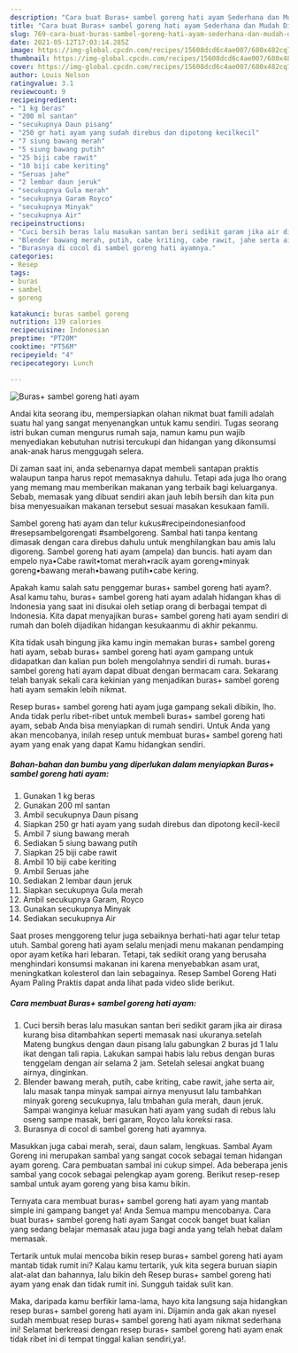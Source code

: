 ```yaml
---
description: "Cara buat Buras+ sambel goreng hati ayam Sederhana dan Mudah Dibuat"
title: "Cara buat Buras+ sambel goreng hati ayam Sederhana dan Mudah Dibuat"
slug: 769-cara-buat-buras-sambel-goreng-hati-ayam-sederhana-dan-mudah-dibuat
date: 2021-05-12T17:03:14.285Z
image: https://img-global.cpcdn.com/recipes/15608dcd6c4ae007/680x482cq70/buras-sambel-goreng-hati-ayam-foto-resep-utama.jpg
thumbnail: https://img-global.cpcdn.com/recipes/15608dcd6c4ae007/680x482cq70/buras-sambel-goreng-hati-ayam-foto-resep-utama.jpg
cover: https://img-global.cpcdn.com/recipes/15608dcd6c4ae007/680x482cq70/buras-sambel-goreng-hati-ayam-foto-resep-utama.jpg
author: Louis Nelson
ratingvalue: 3.1
reviewcount: 9
recipeingredient:
- "1 kg beras"
- "200 ml santan"
- "secukupnya Daun pisang"
- "250 gr hati ayam yang sudah direbus dan dipotong kecilkecil"
- "7 siung bawang merah"
- "5 siung bawang putih"
- "25 biji cabe rawit"
- "10 biji cabe keriting"
- "Seruas jahe"
- "2 lembar daun jeruk"
- "secukupnya Gula merah"
- "secukupnya Garam Royco"
- "secukupnya Minyak"
- "secukupnya Air"
recipeinstructions:
- "Cuci bersih beras lalu masukan santan beri sedikit garam jika air dirasa kurang bisa ditambahkan seperti memasak nasi ukuranya.setelah Mateng bungkus dengan daun pisang lalu gabungkan 2 buras jd 1 lalu ikat dengan tali rapia. Lakukan sampai habis lalu rebus dengan buras tenggelam dengan air selama 2 jam. Setelah selesai angkat buang airnya, dinginkan."
- "Blender bawang merah, putih, cabe kriting, cabe rawit, jahe serta air, lalu masak tanpa minyak sampai airnya menyusut lalu tambahkan minyak goreng secukupnya, lalu tmbahan gula merah, daun jeruk. Sampai wanginya keluar masukan hati ayam yang sudah di rebus lalu oseng sampe masak, beri garam, Royco lalu koreksi rasa."
- "Burasnya di cocol di sambel goreng hati ayamnya."
categories:
- Resep
tags:
- buras
- sambel
- goreng

katakunci: buras sambel goreng 
nutrition: 139 calories
recipecuisine: Indonesian
preptime: "PT20M"
cooktime: "PT56M"
recipeyield: "4"
recipecategory: Lunch

---
```



![Buras+ sambel goreng hati ayam](https://img-global.cpcdn.com/recipes/15608dcd6c4ae007/680x482cq70/buras-sambel-goreng-hati-ayam-foto-resep-utama.jpg)

Andai kita seorang ibu, mempersiapkan olahan nikmat buat famili adalah suatu hal yang sangat menyenangkan untuk kamu sendiri. Tugas seorang istri bukan cuman mengurus rumah saja, namun kamu pun wajib menyediakan kebutuhan nutrisi tercukupi dan hidangan yang dikonsumsi anak-anak harus menggugah selera.

Di zaman  saat ini, anda sebenarnya dapat membeli santapan praktis walaupun tanpa harus repot memasaknya dahulu. Tetapi ada juga lho orang yang memang mau memberikan makanan yang terbaik bagi keluarganya. Sebab, memasak yang dibuat sendiri akan jauh lebih bersih dan kita pun bisa menyesuaikan makanan tersebut sesuai masakan kesukaan famili. 

Sambel goreng hati ayam dan telur kukus#recipeindonesianfood #resepsambelgorengati #sambelgoreng. Sambal hati tanpa kentang dimasak dengan cara direbus dahulu untuk menghilangkan bau amis lalu digoreng. Sambel goreng hati ayam (ampela) dan buncis. hati ayam dan empelo nya•Cabe rawit•tomat merah•racik ayam goreng•minyak goreng•bawang merah•bawang putih•cabe kering.

Apakah kamu salah satu penggemar buras+ sambel goreng hati ayam?. Asal kamu tahu, buras+ sambel goreng hati ayam adalah hidangan khas di Indonesia yang saat ini disukai oleh setiap orang di berbagai tempat di Indonesia. Kita dapat menyajikan buras+ sambel goreng hati ayam sendiri di rumah dan boleh dijadikan hidangan kesukaanmu di akhir pekanmu.

Kita tidak usah bingung jika kamu ingin memakan buras+ sambel goreng hati ayam, sebab buras+ sambel goreng hati ayam gampang untuk didapatkan dan kalian pun boleh mengolahnya sendiri di rumah. buras+ sambel goreng hati ayam dapat dibuat dengan bermacam cara. Sekarang telah banyak sekali cara kekinian yang menjadikan buras+ sambel goreng hati ayam semakin lebih nikmat.

Resep buras+ sambel goreng hati ayam juga gampang sekali dibikin, lho. Anda tidak perlu ribet-ribet untuk membeli buras+ sambel goreng hati ayam, sebab Anda bisa menyiapkan di rumah sendiri. Untuk Anda yang akan mencobanya, inilah resep untuk membuat buras+ sambel goreng hati ayam yang enak yang dapat Kamu hidangkan sendiri.

<!--inarticleads1-->

##### Bahan-bahan dan bumbu yang diperlukan dalam menyiapkan Buras+ sambel goreng hati ayam:

1. Gunakan 1 kg beras
1. Gunakan 200 ml santan
1. Ambil secukupnya Daun pisang
1. Siapkan 250 gr hati ayam yang sudah direbus dan dipotong kecil-kecil
1. Ambil 7 siung bawang merah
1. Sediakan 5 siung bawang putih
1. Siapkan 25 biji cabe rawit
1. Ambil 10 biji cabe keriting
1. Ambil Seruas jahe
1. Sediakan 2 lembar daun jeruk
1. Siapkan secukupnya Gula merah
1. Ambil secukupnya Garam, Royco
1. Gunakan secukupnya Minyak
1. Sediakan secukupnya Air


Saat proses menggoreng telur juga sebaiknya berhati-hati agar telur tetap utuh. Sambal goreng hati ayam selalu menjadi menu makanan pendamping opor ayam ketika hari lebaran. Tetapi, tak sedikit orang yang berusaha menghindari konsumsi makanan ini karena menyebabkan asam urat, meningkatkan kolesterol dan lain sebagainya. Resep Sambel Goreng Hati Ayam Paling Praktis dapat anda lihat pada video slide berikut. 

<!--inarticleads2-->

##### Cara membuat Buras+ sambel goreng hati ayam:

1. Cuci bersih beras lalu masukan santan beri sedikit garam jika air dirasa kurang bisa ditambahkan seperti memasak nasi ukuranya.setelah Mateng bungkus dengan daun pisang lalu gabungkan 2 buras jd 1 lalu ikat dengan tali rapia. Lakukan sampai habis lalu rebus dengan buras tenggelam dengan air selama 2 jam. Setelah selesai angkat buang airnya, dinginkan.
1. Blender bawang merah, putih, cabe kriting, cabe rawit, jahe serta air, lalu masak tanpa minyak sampai airnya menyusut lalu tambahkan minyak goreng secukupnya, lalu tmbahan gula merah, daun jeruk. Sampai wanginya keluar masukan hati ayam yang sudah di rebus lalu oseng sampe masak, beri garam, Royco lalu koreksi rasa.
1. Burasnya di cocol di sambel goreng hati ayamnya.


Masukkan juga cabai merah, serai, daun salam, lengkuas. Sambal Ayam Goreng ini merupakan sambal yang sangat cocok sebagai teman hidangan ayam goreng. Cara pembuatan sambal ini cukup simpel. Ada beberapa jenis sambal yang cocok sebagai pelengkap ayam goreng. Berikut resep-resep sambal untuk ayam goreng yang bisa kamu bikin. 

Ternyata cara membuat buras+ sambel goreng hati ayam yang mantab simple ini gampang banget ya! Anda Semua mampu mencobanya. Cara buat buras+ sambel goreng hati ayam Sangat cocok banget buat kalian yang sedang belajar memasak atau juga bagi anda yang telah hebat dalam memasak.

Tertarik untuk mulai mencoba bikin resep buras+ sambel goreng hati ayam mantab tidak rumit ini? Kalau kamu tertarik, yuk kita segera buruan siapin alat-alat dan bahannya, lalu bikin deh Resep buras+ sambel goreng hati ayam yang enak dan tidak rumit ini. Sungguh taidak sulit kan. 

Maka, daripada kamu berfikir lama-lama, hayo kita langsung saja hidangkan resep buras+ sambel goreng hati ayam ini. Dijamin anda gak akan nyesel sudah membuat resep buras+ sambel goreng hati ayam nikmat sederhana ini! Selamat berkreasi dengan resep buras+ sambel goreng hati ayam enak tidak ribet ini di tempat tinggal kalian sendiri,ya!.

